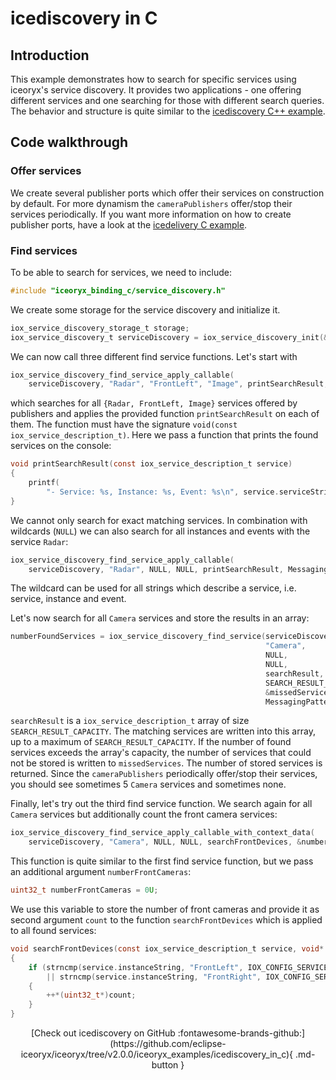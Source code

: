 # icediscovery in C

## Introduction

This example demonstrates how to search for specific services using iceoryx's
service discovery. It provides two applications - one offering different
services and one searching for those with different search queries. The
behavior and structure is quite similar to the [icediscovery C++ example](https://github.com/eclipse-iceoryx/iceoryx/tree/v2.0.0/iceoryx_examples/icedelivery).

<!--## Expected Output-->
<!-- @todo Add expected output with asciinema recording before v2.0-->

## Code walkthrough

### Offer services

We create several publisher ports which offer their services on construction by
default. For more dynamism the `cameraPublishers` offer/stop their services
periodically. If you want more information on how to create publisher ports,
have a look at the [icedelivery C example](https://github.com/eclipse-iceoryx/iceoryx/tree/v2.0.0/iceoryx_examples/icedelivery_in_c).

### Find services

To be able to search for services, we need to include:

<!--[geoffrey][iceoryx_examples/icediscovery_in_c/iox_c_find_service.c][include service discovery]-->
```c
#include "iceoryx_binding_c/service_discovery.h"
```

We create some storage for the service discovery and initialize it.

<!--[geoffrey][iceoryx_examples/icediscovery_in_c/iox_c_find_service.c][create service discovery handle]-->
```c
iox_service_discovery_storage_t storage;
iox_service_discovery_t serviceDiscovery = iox_service_discovery_init(&storage);
```

We can now call three different find service functions. Let's start with

<!--[geoffrey][iceoryx_examples/icediscovery_in_c/iox_c_find_service.c][find service and apply callable]-->
```c
iox_service_discovery_find_service_apply_callable(
    serviceDiscovery, "Radar", "FrontLeft", "Image", printSearchResult, MessagingPattern_PUB_SUB);
```

which searches for all `{Radar, FrontLeft, Image}` services offered by
publishers and applies the provided function `printSearchResult` on each of
them. The function must have the signature
`void(const iox_service_description_t)`. Here we pass a function that prints the
found services on the console:

<!--[geoffrey][iceoryx_examples/icediscovery_in_c/iox_c_find_service.c][print function to be applied to search results]-->
```c
void printSearchResult(const iox_service_description_t service)
{
    printf(
        "- Service: %s, Instance: %s, Event: %s\n", service.serviceString, service.instanceString, service.eventString);
}
```

We cannot only search for exact matching services. In combination with
wildcards (`NULL`) we can also search for all instances and events with the
service `Radar`:

<!--[geoffrey][iceoryx_examples/icediscovery_in_c/iox_c_find_service.c][search for all Radar services]-->
```c
iox_service_discovery_find_service_apply_callable(
    serviceDiscovery, "Radar", NULL, NULL, printSearchResult, MessagingPattern_PUB_SUB);
```

The wildcard can be used for all strings which describe a service, i.e. service,
instance and event.

Let's now search for all `Camera` services and store the results in an array:

<!--[geoffrey][iceoryx_examples/icediscovery_in_c/iox_c_find_service.c][search for all Camera services]-->
```c
numberFoundServices = iox_service_discovery_find_service(serviceDiscovery,
                                                         "Camera",
                                                         NULL,
                                                         NULL,
                                                         searchResult,
                                                         SEARCH_RESULT_CAPACITY,
                                                         &missedServices,
                                                         MessagingPattern_PUB_SUB);
```

`searchResult` is a `iox_service_description_t` array of size
`SEARCH_RESULT_CAPACITY`. The matching services are written into this array, up
to a maximum of `SEARCH_RESULT_CAPACITY`. If the number of found services
exceeds the array's capacity, the number of services that could not be stored is
written to `missedServices`. The number of stored services is returned. Since
the `cameraPublishers` periodically offer/stop their services, you should see
sometimes 5 `Camera` services and sometimes none.

Finally, let's try out the third find service function. We search again for all
`Camera` services but additionally count the front camera services:

<!--[geoffrey][iceoryx_examples/icediscovery_in_c/iox_c_find_service.c][search for all front camera services]-->
```c
iox_service_discovery_find_service_apply_callable_with_context_data(
    serviceDiscovery, "Camera", NULL, NULL, searchFrontDevices, &numberFrontCameras, MessagingPattern_PUB_SUB);
```

This function is quite similar to the first find service function, but we
pass an additional argument `numberFrontCameras`:

<!--[geoffrey][iceoryx_examples/icediscovery_in_c/iox_c_find_service.c][store number of front cameras]-->
```c
uint32_t numberFrontCameras = 0U;
```

We use this variable to store the number of front cameras and provide it as
second argument `count` to the function `searchFrontDevices` which is applied to
all found services:

<!--[geoffrey][iceoryx_examples/icediscovery_in_c/iox_c_find_service.c][search function for all front devices]-->
```c
void searchFrontDevices(const iox_service_description_t service, void* count)
{
    if (strncmp(service.instanceString, "FrontLeft", IOX_CONFIG_SERVICE_STRING_SIZE) == 0
        || strncmp(service.instanceString, "FrontRight", IOX_CONFIG_SERVICE_STRING_SIZE) == 0)
    {
        ++*(uint32_t*)count;
    }
}
```

<center>
[Check out icediscovery on GitHub :fontawesome-brands-github:](https://github.com/eclipse-iceoryx/iceoryx/tree/v2.0.0/iceoryx_examples/icediscovery_in_c){ .md-button }
</center>
